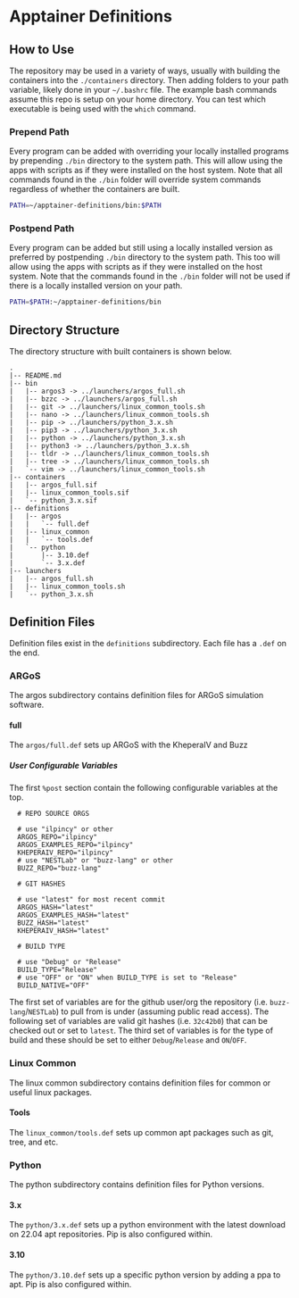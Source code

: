 # Apptainer Definitions

## How to Use
The repository may be used in a variety of ways, usually with building the containers into the `./containers` directory. Then adding folders to your path variable, likely done in your `~/.bashrc` file. The example bash commands assume this repo is setup on your home directory. You can test which executable is being used with the `which` command.

### Prepend Path
 Every program can be added with overriding your locally installed programs by prepending `./bin` directory to the system path.  This will allow using the apps with scripts as if they were installed on the host system. Note that all commands found in the `./bin` folder will override system commands regardless of whether the containers are built.
 ```bash
 PATH=~/apptainer-definitions/bin:$PATH
 ```

### Postpend Path
Every program can be added but still using a locally installed version as preferred by postpending `./bin` directory to the system path. This too will allow using the apps with scripts as if they were installed on the host system. Note that the commands found in the `./bin` folder will not be used if there is a locally installed version on your path.
 ```bash
 PATH=$PATH:~/apptainer-definitions/bin
 ```

## Directory Structure
The directory structure with built containers is shown below.
```
.
|-- README.md
|-- bin
|   |-- argos3 -> ../launchers/argos_full.sh
|   |-- bzzc -> ../launchers/argos_full.sh
|   |-- git -> ../launchers/linux_common_tools.sh
|   |-- nano -> ../launchers/linux_common_tools.sh
|   |-- pip -> ../launchers/python_3.x.sh
|   |-- pip3 -> ../launchers/python_3.x.sh
|   |-- python -> ../launchers/python_3.x.sh
|   |-- python3 -> ../launchers/python_3.x.sh
|   |-- tldr -> ../launchers/linux_common_tools.sh
|   |-- tree -> ../launchers/linux_common_tools.sh
|   `-- vim -> ../launchers/linux_common_tools.sh
|-- containers
|   |-- argos_full.sif
|   |-- linux_common_tools.sif
|   `-- python_3.x.sif
|-- definitions
|   |-- argos
|   |   `-- full.def
|   |-- linux_common
|   |   `-- tools.def
|   `-- python
|       |-- 3.10.def
|       `-- 3.x.def
|-- launchers
|   |-- argos_full.sh
|   |-- linux_common_tools.sh
|   `-- python_3.x.sh
```

## Definition Files

Definition files exist in the `definitions` subdirectory. Each file has a `.def` on the end.

### ARGoS
The argos subdirectory contains definition files for ARGoS simulation software.

#### full
The `argos/full.def` sets up ARGoS with the KheperaIV and Buzz

##### User Configurable Variables

The first `%post` section contain the following configurable variables at the top.
```
  # REPO SOURCE ORGS

  # use "ilpincy" or other
  ARGOS_REPO="ilpincy"
  ARGOS_EXAMPLES_REPO="ilpincy"
  KHEPERAIV_REPO="ilpincy"
  # use "NESTLab" or "buzz-lang" or other
  BUZZ_REPO="buzz-lang"

  # GIT HASHES

  # use "latest" for most recent commit
  ARGOS_HASH="latest"
  ARGOS_EXAMPLES_HASH="latest"
  BUZZ_HASH="latest"
  KHEPERAIV_HASH="latest"

  # BUILD TYPE
  
  # use "Debug" or "Release"
  BUILD_TYPE="Release"
  # use "OFF" or "ON" when BUILD_TYPE is set to "Release"
  BUILD_NATIVE="OFF"
```

The first set of variables are for the github user/org the repository (i.e. `buzz-lang`/`NESTLab`) to pull from is under (assuming public read access). The following set of variables are valid git hashes (i.e. `32c42b0`) that can be checked out or set to `latest`. The third set of variables is for the type of build and these should be set to either `Debug`/`Release` and `ON`/`OFF`.

### Linux Common
The linux common subdirectory contains definition files for common or useful linux packages.

#### Tools
The `linux_common/tools.def` sets up common apt packages such as git, tree, and etc.

### Python
The python subdirectory contains definition files for Python versions.

#### 3.x
The `python/3.x.def` sets up a python environment with the latest download on 22.04 apt repositories. Pip is also configured within.

#### 3.10
The `python/3.10.def` sets up a specific python version by adding a ppa to apt. Pip is also configured within.